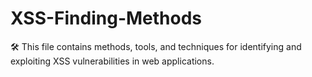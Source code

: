 # XSS-Finding-Methods
🛠️ This file contains methods, tools, and techniques for identifying and exploiting XSS vulnerabilities in web applications.
